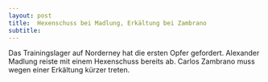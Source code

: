 ```yaml
---
layout: post
title:  Hexenschuss bei Madlung, Erkältung bei Zambrano
subtitle:  
---
```


Das Trainingslager auf Norderney hat die ersten Opfer gefordert. Alexander Madlung reiste mit einem Hexenschuss bereits ab. Carlos Zambrano muss wegen einer Erkältung kürzer treten.


